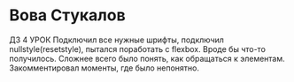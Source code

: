 #  Вова  Стукалов
ДЗ 4 УРОК
Подключил все нужные шрифты,  подключил nullstyle(resetstyle), пытался поработать с flexbox.
Вроде бы что-то получилось. Сложнее всего было понять, как обращаться к элементам. 
Закомментировал моменты, где было непонятно.
